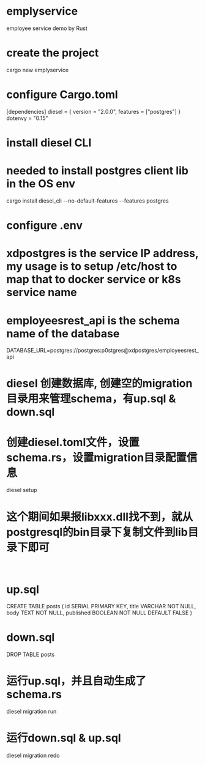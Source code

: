 # emplyservice
employee service demo by Rust

# create the project
cargo new emplyservice


# configure Cargo.toml
[dependencies]
diesel = { version = "2.0.0", features = ["postgres"] }
dotenvy = "0.15"
​
# install diesel CLI
# needed to install postgres client lib in the OS env
cargo install diesel_cli --no-default-features --features postgres
​
# configure .env
# xdpostgres is the service IP address, my usage is to setup /etc/host to map that to docker service or k8s service name
# employeesrest_api is the schema name of the database
DATABASE_URL=postgres://postgres:p0stgres@xdpostgres/employeesrest_api
​
# diesel 创建数据库, 创建空的migration目录用来管理schema，有up.sql & down.sql
# 创建diesel.toml文件，设置schema.rs，设置migration目录配置信息
diesel setup
​
# 这个期间如果报libxxx.dll找不到，就从postgresql的bin目录下复制文件到lib目录下即可
​
# up.sql
CREATE TABLE posts (
  id SERIAL PRIMARY KEY,
  title VARCHAR NOT NULL,
  body TEXT NOT NULL,
  published BOOLEAN NOT NULL DEFAULT FALSE
)
​
# down.sql
DROP TABLE posts
​
# 运行up.sql，并且自动生成了schema.rs
diesel migration run
​
# 运行down.sql & up.sql
diesel migration redo
​
